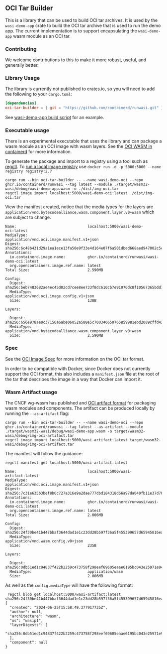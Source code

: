 ## OCI Tar Builder

This is a library that can be used to build OCI tar archives. It is used by the `wasi-demo-app` crate to build the OCI tar archive that is used to run the demo app.
The current implementation is to support encapsulating the `wasi-demo-app` wasm module as an OCI tar.

### Contributing

We welcome contributions to this to make it more robust, useful, and generally better.

### Library Usage

The library is currently not published to crates.io, so you will need to add the following to your `Cargo.toml`:

```toml
[dependencies]
oci-tar-builder = { git = "https://github.com/containerd/runwasi.git" }
```

See [wasi-demo-app build script](../wasi-demo-app/build.rs) for an example.

### Executable usage

There is an experimental executable that uses the library and can package a wasm module as an OCI image with wasm layers.  See the [OCI WASM in containerd](https://docs.google.com/document/d/11shgC3l6gplBjWF1VJCWvN_9do51otscAm0hBDGSSAc) for more information.

To generate the package and import to a registry using a tool such as [regctl](https://github.com/regclient/regclient/blob/main/docs/install.md).  To [run a local image registry](https://www.docker.com/blog/how-to-use-your-own-registry-2/) use `docker run -d -p 5000:5000 --name registry registry:2.7`

```
cargo run --bin oci-tar-builder -- --name wasi-demo-oci --repo ghcr.io/containerd/runwasi --tag latest --module ./target/wasm32-wasi/debug/wasi-demo-app.wasm -o ./dist/img-oci.tar
regctl image import localhost:5000/wasi-demo-oci:latest ./dist/img-oci.tar        
```

View the manifest created, notice that the media types for the layers are `application/vnd.bytecodealliance.wasm.component.layer.v0+wasm` which are subject to change.

```
Name:                                localhost:5000/wasi-demo-oci:latest
MediaType:                           application/vnd.oci.image.manifest.v1+json
Digest:                              sha256:6c48b431d29a1ea1ece13fa50e9f33e4d164e07f6a501dbed668aed947002c5c
Annotations:
  io.containerd.image.name:          ghcr.io/containerd/runwasi/wasi-demo-oci:latest
  org.opencontainers.image.ref.name: latest
Total Size:                          2.590MB

Config:
  Digest:                            sha256:beb7483682ae4ec45d02cd7cee8ee733f8dc610cb7e91070dc8f10567365bdd7
  MediaType:                         application/vnd.oci.image.config.v1+json
  Size:                              138B

Layers:

  Digest:                            sha256:656e978ae0c37156a6abe06052a588e5c700346650765859981ebd2089cffd42
  MediaType:                         application/vnd.bytecodealliance.wasm.component.layer.v0+wasm
  Size:                              2.590MB
```

### Spec

See the [OCI Image Spec](https://github.com/opencontainers/image-spec/blob/bc9c4bd/image-layout.md) for more information on the OCI tar format.

In order to be compatible with Docker, since Docker does not currently support the OCI format, this also includes a `manifest.json` file at the root of the tar that describes the image in a way that Docker can import it.

### Wasm Artifact usage

The CNCF wg-wasm has published and [OCI artifact format](https://tag-runtime.cncf.io/wgs/wasm/deliverables/wasm-oci-artifact/) for packaging wasm modules and components.  The artifact can be produced locally by running the `--as-artifact` flag:

```
cargo run --bin oci-tar-builder -- --name wasi-demo-oci --repo ghcr.io/containerd/runwasi --tag latest --as-artifact --module ./target/wasm32-wasi/debug/wasi-demo-app.wasm -o target/wasm32-wasi/debug/img-oci-artifact.tar
regctl image import localhost:5000/wasi-artifact:latest target/wasm32-wasi/debug/img-oci-artifact.tar
```

The manifest will follow the guidance:

```
regctl manifest get localhost:5000/wasi-artifact:latest

Name:                                localhost:5000/wasi-artifact:latest
MediaType:                           application/vnd.oci.image.manifest.v1+json
Digest:                              sha256:7c31e635b3bef8b6c727a316e9a2dae777dbd184318d66a97da040fb11e37d70
Annotations:
  io.containerd.image.name:          ghcr.io/containerd/runwasi/wasi-demo-oci:latest
  org.opencontainers.image.ref.name: latest
Total Size:                          2.006MB

Config:
  Digest:                            sha256:24f30be41b447bbaf3644dad1e1c23dd28b597f36a5f455399657d65945816ea
  MediaType:                         application/vnd.wasm.config.v0+json
  Size:                              235B

Layers:

  Digest:                            sha256:0db51ed1c94837f422b2259c473758f298eef69605eaae6195bc043e25971e94
  MediaType:                         application/wasm
  Size:                              2.006MB
```

As well as the `config.mediaType` will have the following format:

```
 regctl blob get localhost:5000/wasi-artifact:latest sha256:24f30be41b447bbaf3644dad1e1c23dd28b597f36a5f455399657d65945816ea
{
  "created": "2024-06-25T15:58:49.377917735Z",
  "author": null,
  "architecture": "wasm",
  "os": "wasip1",
  "layerDigests": [
    "sha256:0db51ed1c94837f422b2259c473758f298eef69605eaae6195bc043e25971e94"
  ],
  "component": null
}
```
